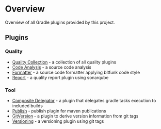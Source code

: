 # Overview

Overview of all Gradle plugins provided by this project.

## Plugins

### Quality

- [Quality Collection](/quality/README.md) - a collection of all quality plugins
- [Code Analysis](../docs/src/plugins/quality/code-analysis/index.md) - a source code analysis
- [Formatter](quality/formatter/README.md) - a source code formatter applying bitfunk code style
- [Report](quality/report/README.md) - a quality report plugin using sonarqube

### Tool

- [Composite Delegator](tool/composite-delegator/README.md) - a plugin that delegates gradle tasks execution to included builds
- [Publish](tool/publish/README.md) - publish plugin for maven publications
- [GitVersion](tool/git-version/README.md) - a plugin to derive version information from git tags
- [Versioning](tool/versioning/README.md) - a versioning plugin using git tags
